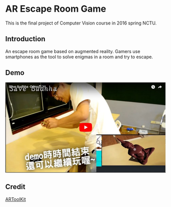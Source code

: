 # AR Escape Room Game
This is the final project of Computer Vision course in 2016 spring NCTU.

## Introduction
An escape room game based on augmented reality. Gamers use smartphones as the tool to solve enigmas in a room and try to escape.

## Demo
[![demo](/demo.JPG)](https://youtu.be/jmZgbN4gRic)

## Credit
[ARToolKit](https://github.com/artoolkit/artoolkit5)
